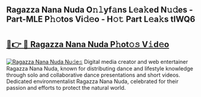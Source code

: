 ## Ragazza Nana Nuda O𝚗𝚕yf𝚊ns L𝚎a𝚔ed N𝚞𝚍es - Part-MLE P𝚑𝚘tos Vi𝚍𝚎o - H𝚘𝚝 Part L𝚎a𝚔s tIWQ6

# <h2><a href="http://kf8nra1.oniu.top/?m=Ragazza+Nana+Nuda">🔗👉 🔴 Ragazza Nana Nuda P𝚑ot𝚘𝚜 V𝚒d𝚎o</a></h2>

[![Ragazza Nana Nuda Nu𝚍e𝚜](https://i.imgur.com/0qMVB7G.gif)](http://kf8nra1.oniu.top/?m=Ragazza+Nana+Nuda)
Digital media creator and web entertainer Ragazza Nana Nuda, known for distributing dance and lifestyle knowledge through solo and collaborative dance presentations and short videos. Dedicated environmentalist Ragazza Nana Nuda, celebrated for their passion and efforts to protect the natural world.  
